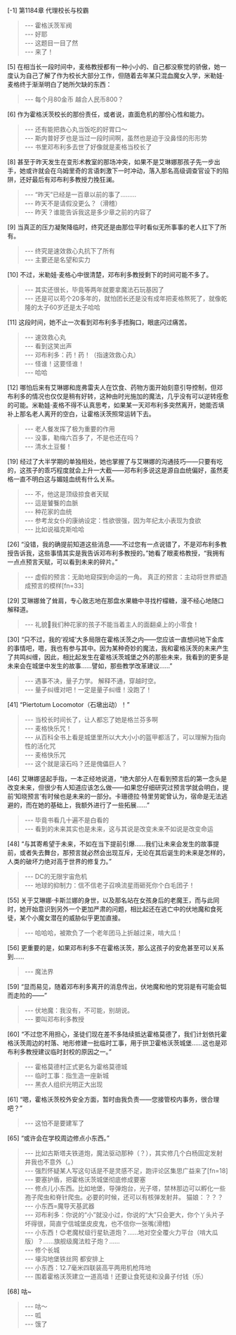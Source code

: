 
[-1] 第1184章 代理校长与校霸
>--- 霍格沃茨军阀<br>
>--- 好耶<br>
>--- 这题目一目了然<br>
>--- 来了！<br>

[5] 在相当长一段时间中，麦格教授都有一种小小的、自己都没察觉的骄傲，她一度认为自己了解了作为校长大部分工作，但随着去年某只混血魔女入学，米勒娃·麦格终于渐渐明白了她所欠缺的东西：
>--- 每个月80金币 越合人民币800？<br>

[6] 作为霍格沃茨校长的那份责任，或者说，直面危机的那份心性和能力。
>--- 还有能把救心丸当饭吃的好胃口～<br>
>--- 斯内普好歹也是当过一段时间啊，虽然也是迫于没鼻怪的形形势<br>
>--- 书里邓布利多去世了好像就是麦格当校长了<br>

[8] 甚至于昨天发生在变形术教室的那场冲突，如果不是艾琳娜那孩子先一步出手，她或许就会在乌姆里奇的言语刺激下一时冲动，落入那名高级调查官设下的陷阱，还好最后有邓布利多教授力挽狂澜。
>--- “昨天”已经是一百章以前的事了………<br>
>--- 昨天不是请假没更么？（滑稽）<br>
>--- 昨天？谁能告诉我这是多少章之前的内容了<br>

[9] 当真正的压力凝聚降临时，终究还是由那位平时看似无所事事的老人扛下了所有。
>--- 终究是速效救心丸抗下了所有<br>
>--- 主要还是名望和实力<br>

[10] 不过，米勒娃·麦格心中很清楚，邓布利多教授剩下的时间可能不多了。
>--- 其实还很长，毕竟等两年就要拿魔法石玩基因了<br>
>--- 还是可以苟个20多年的，就怕团长还是没有成年把麦格熬死了，就像乾隆的太子60岁还是太子哈哈<br>

[11] 这段时间，她不止一次看到邓布利多手捂胸口，眼底闪过痛苦。
>--- 速效救心丸<br>
>--- 看到这笑出声<br>
>--- 邓布利多：药！药！（指速效救心丸）<br>
>--- 怪谁！这要怪谁！<br>
>--- 哈哈<br>

[12] 哪怕后来有艾琳娜和庞弗雷夫人在饮食、药物方面开始刻意引导控制，但邓布利多的情况也仅仅是稍有好转，这种由时光施加的魔法，几乎没有可以逆转痊愈的可能。米勒娃·麦格不得不认真思考，如果某一天邓布利多突然离开，她能否填补上那名老人离开的空白，让霍格沃茨照常运转下去。
>--- 老人餐发挥了极为重要的作用<br>
>--- 没事，勒梅六百多了，不是也还在吗？<br>
>--- 清水土豆餐！<br>

[19] 经过了大半学期的单独相处，她也掌握了与艾琳娜的沟通技巧——只要有吃的，这孩子的乖巧程度就会上升一大截——邓布利多说这是源自血统偏好，虽然麦格一直不明白这与媚娃血统有什么关系。
>--- 不，他这是顶级掠食者天赋<br>
>--- 這是饕餮的血脈<br>
>--- 种花家的血统<br>
>--- 参考龙女仆的康纳设定：性欲很强，因为年纪太小表现为食欲<br>
>--- 比如说福克斯哈哈<br>

[26] “没错，我的确提前知道这些消息——不过您有一点说错了，不是邓布利多教授告诉我，这些事情其实是我告诉邓布利多教授的。”她看了眼麦格教授，“我拥有一点点预言天赋，可以看到未来的碎片。”
>--- 虚假的预言：无助地窥探到命运的一角。
真正的预言：主动将世界塑造成预言的模样[fn=33]<br>

[29] 艾琳娜耸了耸肩，专心致志地在那盘水果糖中寻找柠檬糖，漫不经心地随口解释道。
>--- 礼貌🎩我们种花家的孩子不能当着主人的面翻桌上的小零食！<br>

[30] “只不过，我的‘视域’大多局限在霍格沃茨之内——您应该一直想问地下金库的事情吧，嗯，我也有参与其中。因为某种奇妙的魔法，我和霍格沃茨的未来产生了共鸣纠缠，因此，相比起发生在霍格沃茨城堡之外的那些未来，我看到的更多是未来会在城堡中发生的故事……譬如，那些教学改革建议……”
>--- 遇事不决，量子力学。
解释不通，穿越时空。<br>
>--- 量子纠缠对吧！一定是量子纠缠！没跑了！<br>

[41] “Piertotum Locomotor（石墩出动）！”
>--- 当校长时间长了，让人都忘了她是格兰芬多啊<br>
>--- 麦格快乐咒！<br>
>--- 从百科全书上看是城堡里所以大大小小的盔甲都活了，可以理解为指向性的活化咒<br>
>--- 麦格快乐咒<br>
>--- 这个就是滚石吗？还是傀儡巨人？<br>

[46] 艾琳娜竖起手指，一本正经地说道，“绝大部分人在看到预言后的第一念头是改变未来，但很少有人知道应该怎么做——如果您仔细研究过预言学就会明白，提前‘知晓预言’有时候也是未来的一部分。卡珊德拉·特里劳妮曾认为，宿命是无法逃避的，而在她的基础上，我额外进行了一些拓展……”
>--- 毕竟书看几十遍不是白看的<br>
>--- 看到的未来其实也是未来，这与其说是改变未来不如说是改变命运<br>

[48] “与其寄希望于未来，不如在当下提前引爆……我们让未来会发生的故事提前，或者失去舞台，那预言就必然会出现互斥，无论在其后诞生的未来是怎样的，人类的破坏力绝对高于世界的修复力。”
>--- DC的无限宇宙危机<br>
>--- 地球的抑制力：信不信老子召唤流星雨砸死你个白毛团子！<br>

[55] 关于艾琳娜·卡斯兰娜的身世，以及那名站在女孩身后的老魔王，而与此同时，她开始意识到另外一个更加严肃的问题，相比起还在逃亡中的伏地魔和食死徒，某个小魔女潜在的威胁似乎更加直接。
>--- 哈哈哈，被欺负了一个老年团马上折越过来，啃大瓜！<br>

[56] 更重要的是，如果邓布利多不在霍格沃茨，那么这孩子的安危甚至可以关系到……
>--- 魔法界<br>

[59] “显而易见，随着邓布利多离开的消息传出，伏地魔和他的党羽是有可能会铤而走险的——”
>--- 伏地魔：我没有，不可能，别胡说。<br>
>--- 要叫邓布利多教授<br>

[60] “不过您不用担心，圣徒们现在差不多陆续抵达霍格莫德了，我们计划依托霍格沃茨周边的村落、地形修建一批临时工事，用于拱卫霍格沃茨城堡……这也是邓布利多教授建议临时封校的原因之一。”
>--- 霍格莫德村正式更名为霍格莫德城<br>
>--- 临时工事：指生造一座新城<br>
>--- 黑衣人组织光明正大出现<br>

[61] “嗯，霍格沃茨校外安全方面，暂时由我负责——您接管校内事务，很合理吧？”
>--- 这怕不是要建军了<br>

[65] “或许会在学校周边修点小东西。”
>--- 比如古斯塔夫铁道炮，魔法驱动那种（？），其实修几个白杨固定发射井我也不意外（。）<br>
>--- 强烈怀疑某人写这句话是不是灵感不足，跑评论区集思广益来了[fn=18]<br>
>--- 要塞护盾，把霍格沃茨城堡彻底修成要塞<br>
>--- 修点儿小东西。比如地堡，导弹炮台，光子塔，禁林那边可以孵化一些孢子爬虫和脊针爬虫。必要的时候，还可以有核弹发射井。
猫娘：？？？<br>
>--- 小东西=魔导天基武器<br>
>--- 邓布利多：你说的“小”就没小过，你说的“大”只会更大，你个丫头片子坏得很，简直宁信城堡皮皮鬼，也不信你一张嘴(滑稽)<br>
>--- 小东西！😊老魔杖级行星轨道炮？……地对空全覆火力平台（啃大瓜版）？……旗舰级魔法粒子炮？……<br>
>--- 修个长城<br>
>--- 壕沟地堡铁丝网 都安排上<br>
>--- 小东西：12.7毫米四联装高平两用机枪阵地<br>
>--- 围着霍格沃茨建立一道高墙！还要让食死徒和没鼻子付钱（乐）<br>

[68] 咕~
>--- 咕～<br>
>--- 呱<br>
>--- 饿了<br>
